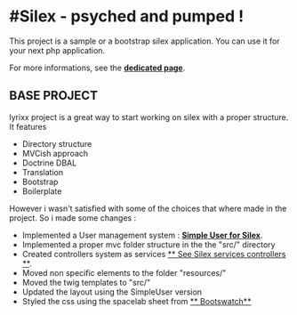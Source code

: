 #Silex - psyched and pumped !
============================

This project is a sample or a bootstrap silex application.
You can use it for your next php application.

For more informations, see the
[**dedicated page**](http://lyrixx.github.com/Silex-Kitchen-Edition).

## BASE PROJECT

lyrixx project is a great way to start working on silex with a proper structure.
It features
- Directory structure
- MVCish approach
- Doctrine DBAL
- Translation
- Bootstrap
- Boilerplate


However i wasn't satisfied with some of the choices that where made in the project. So i made some changes :

- Implemented a User management system : [**Simple User for Silex**](https://github.com/jasongrimes/silex-simpleuser).
- Implemented a proper mvc folder structure in the the "src/" directory
- Created controllers system as services [** See Silex services controllers **](http://silex.sensiolabs.org/doc/providers/service_controller.html).
- Moved non specific elements to the folder "resources/"
- Moved the twig templates to "src/"
- Updated the layout using the SimpleUser version
- Styled the css using the spacelab sheet from [** Bootswatch**](http://bootswatch.com)
